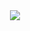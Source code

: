 <div class = "container" align="center">
  <img src ="https://media.giphy.com/media/v1.Y2lkPTc5MGI3NjExd2lzM200YzR6ZWN3aHVnb3cyZTh2bGRmNXBvN3dxanJqbHI3cmNqcyZlcD12MV9pbnRlcm5hbF9naWZfYnlfaWQmY3Q9cw/Za2KlPwihhN2YJ6eno/giphy.gif"
</div>

<!--
**wendddyh/wendddyh** is a ✨ _special_ ✨ repository because its `README.md` (this file) appears on your GitHub profile.

Here are some ideas to get you started:

- 🔭 I’m currently working on ...
- 🌱 I’m currently learning ...
- 👯 I’m looking to collaborate on ...
- 🤔 I’m looking for help with ...
- 💬 Ask me about ...
- 📫 How to reach me: ...
- 😄 Pronouns: ...
- ⚡ Fun fact: ...
-->
